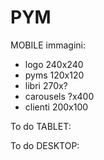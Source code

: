 PYM
===

MOBILE immagini:
- logo 240x240
- pyms 120x120
- libri 270x?
- carousels ?x400
- clienti 200x100



To do TABLET:

To do DESKTOP:
